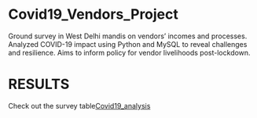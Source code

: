 # Covid19_Vendors_Project
Ground survey in West Delhi mandis on vendors’ incomes and processes. Analyzed COVID-19 impact using Python and MySQL to reveal challenges and resilience. Aims to inform policy for vendor livelihoods post-lockdown.

# RESULTS
 Check out the survey table[Covid19_analysis](vendors_analysis.png)
